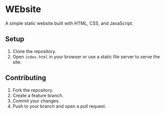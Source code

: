 # WEbsite

A simple static website built with HTML, CSS, and JavaScript.

## Setup

1. Clone the repository.
2. Open `index.html` in your browser or use a static file server to serve the site.

## Contributing

1. Fork the repository.
2. Create a feature branch.
3. Commit your changes.
4. Push to your branch and open a pull request.
